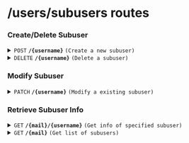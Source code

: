 # /users/subusers routes

### Create/Delete Subuser

<details>
<summary><code>POST</code> <code><b>/{username}</b></code> <code>(Create a new subuser)</code></summary>

##### Headers

> | key           | value          | description   |
> | ------------- | -------------- | ------------- |
> | Authorization | `Bearer token` | The jwt token |

##### Body (application/json or application/x-www-form-urlencoded)

> | key    | required | data type | description                                       |
> | ------ | -------- | --------- | ------------------------------------------------- |
> | avatar | false    | string    | Avatar url                                        |
> | gender | true     | string    | Gender                                            |
> | birth  | true     | string    | Birth date (format: YYYY-MM-DD _e.g._ 2003-01-01) |

##### Responses

> | http code | content-type       | response                                   |
> | --------- | ------------------ | ------------------------------------------ |
> | `200`     | `application/json` | `Ok`                                       |
> | `400`     | `text/plain`       | `missing required fields`                  |
> | `500`     | `application/json` | `{"message": "message", "error", "error"}` |

</details>

<details>
<summary><code>DELETE</code> <code><b>/{username}</b></code> <code>(Delete a subuser)</code></summary>

##### Headers

> | key           | value          | description   |
> | ------------- | -------------- | ------------- |
> | Authorization | `Bearer token` | The jwt token |

##### Responses

> | http code | content-type       | response                                   |
> | --------- | ------------------ | ------------------------------------------ |
> | `200`     | `application/json` | `Deleted`                                  |
> | `500`     | `text/plain`       | `{"message": "message", "error", "error"}` |

</details>

### Modify Subuser

<details>
<summary><code>PATCH</code> <code><b>/{username}</b></code> <code>(Modify a existing subuser)</code></summary>

##### Headers

> | key           | value          | description   |
> | ------------- | -------------- | ------------- |
> | Authorization | `Bearer token` | The jwt token |

##### Body (application/json or application/x-www-form-urlencoded)

At least provide one of the following.

> | key    | required | data type | description    |
> | ------ | -------- | --------- | -------------- |
> | avatar | false    | string    | New avatar url |
> | name   | false    | string    | New name       |
> | gender | false    | string    | New gender     |
> | birth  | false    | string    | New birth      |

##### Responses

> | http code | content-type       | response        |
> | --------- | ------------------ | --------------- |
> | `200`     | `application/json` | `Ok`            |
> | `400`     | `text/plain`       | `error message` |

</details>

### Retrieve Subuser Info

<details>
<summary><code>GET</code> <code><b>/{mail}/{username}</b></code> <code>(Get info of specified subuser)</code></summary>

##### Responses

```typescript
type Subuser = {
  mail: string
  avatar?: string
  createdAt: string
  name: string
  gender?: string
  birth?: string
}
```

> | http code | content-type       | response        |
> | --------- | ------------------ | --------------- |
> | `200`     | `application/json` | `{Subuser}`     |
> | `400`     | `text/plain`       | `error message` |

</details>

<details>
<summary><code>GET</code> <code><b>/{mail}</b></code> <code>(Get list of subusers)</code></summary>

##### Responses

```typescript
type User = {
  name: string
  avatar: string
}
```

> | http code | content-type       | response        |
> | --------- | ------------------ | --------------- |
> | `200`     | `application/json` | `{User[]}`      |
> | `400`     | `text/plain`       | `error message` |

</details>
